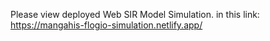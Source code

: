 Please view deployed Web SIR Model Simulation.
in this link:
https://mangahis-flogio-simulation.netlify.app/
